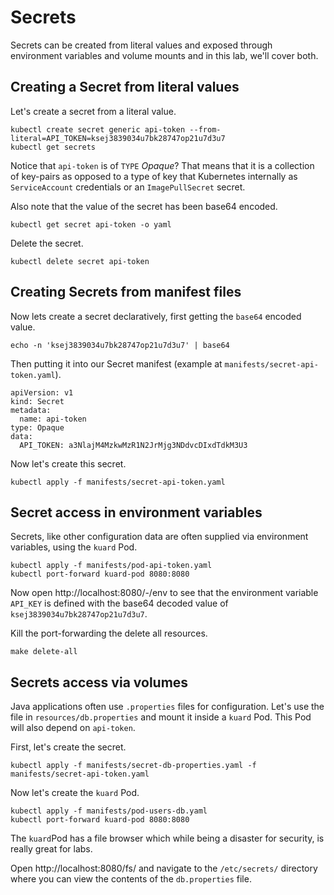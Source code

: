 # Secrets

Secrets can be created from literal values and exposed through environment variables and volume mounts and in this lab, we'll cover both.

## Creating a Secret from literal values

Let's create a secret from a literal value.

    kubectl create secret generic api-token --from-literal=API_TOKEN=ksej3839034u7bk28747op21u7d3u7
    kubectl get secrets

Notice that `api-token` is of `TYPE` *Opaque*? That means that it is a collection of key-pairs as opposed to a type of key that Kubernetes internally as `ServiceAccount` credentials or an `ImagePullSecret` secret.

Also note that the value of the secret has been base64 encoded.

    kubectl get secret api-token -o yaml
    
Delete the secret.

    kubectl delete secret api-token
    
## Creating Secrets from manifest files

Now lets create a secret declaratively, first getting the `base64` encoded value.

    echo -n 'ksej3839034u7bk28747op21u7d3u7' | base64

Then putting it into our Secret manifest (example at `manifests/secret-api-token.yaml`).

    apiVersion: v1
    kind: Secret
    metadata:
      name: api-token
    type: Opaque
    data:
      API_TOKEN: a3NlajM4MzkwMzR1N2JrMjg3NDdvcDIxdTdkM3U3

Now let's create this secret.

    kubectl apply -f manifests/secret-api-token.yaml

## Secret access in environment variables        

Secrets, like other configuration data are often supplied via environment variables, using the `kuard` Pod.

    kubectl apply -f manifests/pod-api-token.yaml
    kubectl port-forward kuard-pod 8080:8080

Now open http://localhost:8080/-/env to see that the environment variable `API_KEY` is defined with the base64 decoded value of `ksej3839034u7bk28747op21u7d3u7`.

Kill the port-forwarding the delete all resources.

    make delete-all

## Secrets access via volumes

Java applications often use `.properties` files for configuration. Let's use the file in `resources/db.properties` and mount it inside a `kuard` Pod. This Pod will also depend on `api-token`.

First, let's create the secret.

    kubectl apply -f manifests/secret-db-properties.yaml -f manifests/secret-api-token.yaml 

Now let's create the `kuard` Pod.

    kubectl apply -f manifests/pod-users-db.yaml
    kubectl port-forward kuard-pod 8080:8080

The `kuard`Pod has a file browser which while being a disaster for security, is really great for labs.

Open http://localhost:8080/fs/ and navigate to the `/etc/secrets/` directory where you can view the contents of the `db.properties` file.
